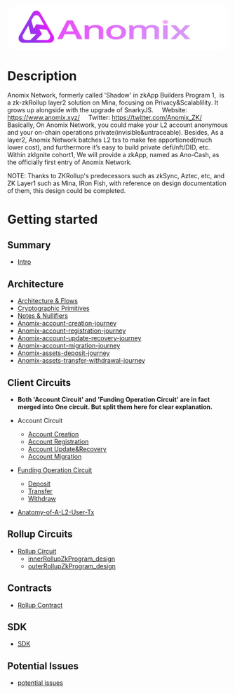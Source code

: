 <img src="./pic/anomix_logo.jpg" style="border-radius: 20px">

# Description
Anomix Network, formerly called 'Shadow' in zkApp Builders Program 1,  is a zk-zkRollup layer2 solution on Mina, focusing on Privacy&Scalablility. It grows up alongside with the upgrade of SnarkyJS.
    Website: https://www.anomix.xyz/
    Twitter: https://twitter.com/Anomix_ZK/
Basically, On Anomix Network, you could make your L2 account anonymous and your on-chain operations private(invisible&untraceable). Besides, As a layer2, Anomix Network batches L2 txs to make fee apportioned(much lower cost), and furthermore it’s easy to build private defi/nft/DID, etc.
Within zkIgnite cohort1, We will provide a zkApp, named as Ano-Cash, as the officially first entry of Anomix Network.

NOTE: Thanks to ZKRollup's predecessors such as zkSync, Aztec, etc, and ZK Layer1 such as Mina, IRon Fish, with reference on design documentation of them, this design could be completed.

# Getting started
## Summary
- [Intro](./intro.md)

## Architecture
- [Architecture & Flows](./architecture_and_flow.md)
- [Cryptographic Primitives](./primitives.md)
- [Notes & Nullifiers](./notes_and_nullifiers.md)
- [Anomix-account-creation-journey](./pic/Anomix-account-creation-journey.png)
- [Anomix-account-registration-journey](./pic/Anomix-account-registration-journey.png)
- [Anomix-account-update-recovery-journey](./pic/Anomix-account-update-recovery-journey.png)
- [Anomix-account-migration-journey](./pic/Anomix-account-migration-journey.png)
- [Anomix-assets-deposit-journey](./pic/Anomix-assets-deposit-journey.png)
- [Anomix-assets-transfer-withdrawal-journey](./pic/Anomix-assets-transfer-withdrawal-journey.png)

## Client Circuits
- **Both 'Account Circuit' and 'Funding Operation Circuit' are in fact merged into One circuit. But split them here for clear explanation.**
- Account Circuit
  - [Account Creation](./account_circuit_creation.md)
  - [Account Registration](./account_circuit_registration.md)
  - [Account Update&Recovery](./account_circuit_update_recovery.md)
  - [Account Migration](./account_circuit_migration.md)

- [Funding Operation Circuit](./join_split_circuit.md)
  - [Deposit](./join_split_circuit.md#deposit-funds-from-l1)
  - [Transfer](./join_split_circuit.md#transfer-funds-within-l2)
  - [Withdraw](./join_split_circuit.md#withdraw-funds-to-l1)

- [Anatomy-of-A-L2-User-Tx](./anatomy_of_a_L2_user_tx.md)

## Rollup Circuits
- [Rollup Circuit](./rollup_circuit.md)
  - [innerRollupZkProgram_design](./rollup_circuit.md#inner-rollup-zkprogram)
  - [outerRollupZkProgram_design](./rollup_circuit.md#outer-rollup-zkprogram)

## Contracts
- [Rollup Contract](./rollup_contract.md)

## SDK
- [SDK](./sdk.md)

## Potential Issues
- [potential issues](./potential_issues.md)
